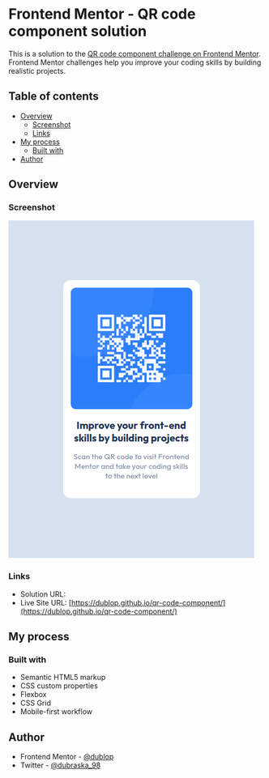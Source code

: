 # Frontend Mentor - QR code component solution

This is a solution to the [QR code component challenge on Frontend Mentor](https://www.frontendmentor.io/challenges/qr-code-component-iux_sIO_H). Frontend Mentor challenges help you improve your coding skills by building realistic projects. 

## Table of contents

- [Overview](#overview)
  - [Screenshot](#screenshot)
  - [Links](#links)
- [My process](#my-process)
  - [Built with](#built-with)
- [Author](#author)


## Overview

### Screenshot

![](./design/screenshot.png)

### Links

- Solution URL: []()
- Live Site URL: [https://dublop.github.io/qr-code-component/](https://dublop.github.io/qr-code-component/)

## My process

### Built with

- Semantic HTML5 markup
- CSS custom properties
- Flexbox
- CSS Grid
- Mobile-first workflow

## Author

- Frontend Mentor - [@dublop](https://www.frontendmentor.io/profile/dublop)
- Twitter - [@dubraska_98](https://www.twitter.com/dubraska_98)